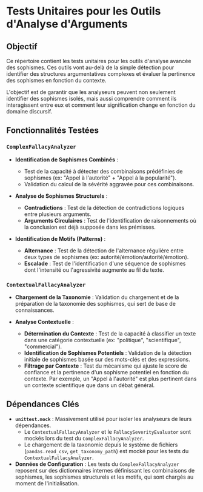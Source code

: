 # Tests Unitaires pour les Outils d'Analyse d'Arguments

## Objectif

Ce répertoire contient les tests unitaires pour les outils d'analyse avancée des sophismes. Ces outils vont au-delà de la simple détection pour identifier des structures argumentatives complexes et évaluer la pertinence des sophismes en fonction du contexte.

L'objectif est de garantir que les analyseurs peuvent non seulement identifier des sophismes isolés, mais aussi comprendre comment ils interagissent entre eux et comment leur signification change en fonction du domaine discursif.

## Fonctionnalités Testées

### `ComplexFallacyAnalyzer`

-   **Identification de Sophismes Combinés** :
    -   Test de la capacité à détecter des combinaisons prédéfinies de sophismes (ex: "Appel à l'autorité" + "Appel à la popularité").
    -   Validation du calcul de la sévérité aggravée pour ces combinaisons.

-   **Analyse de Sophismes Structurels** :
    -   **Contradictions** : Test de la détection de contradictions logiques entre plusieurs arguments.
    -   **Arguments Circulaires** : Test de l'identification de raisonnements où la conclusion est déjà supposée dans les prémisses.

-   **Identification de Motifs (Patterns)** :
    -   **Alternance** : Test de la détection de l'alternance régulière entre deux types de sophismes (ex: autorité/émotion/autorité/émotion).
    -   **Escalade** : Test de l'identification d'une séquence de sophismes dont l'intensité ou l'agressivité augmente au fil du texte.

### `ContextualFallacyAnalyzer`

-   **Chargement de la Taxonomie** : Validation du chargement et de la préparation de la taxonomie des sophismes, qui sert de base de connaissances.

-   **Analyse Contextuelle** :
    -   **Détermination du Contexte** : Test de la capacité à classifier un texte dans une catégorie contextuelle (ex: "politique", "scientifique", "commercial").
    -   **Identification de Sophismes Potentiels** : Validation de la détection initiale de sophismes basée sur des mots-clés et des expressions.
    -   **Filtrage par Contexte** : Test du mécanisme qui ajuste le score de confiance et la pertinence d'un sophisme potentiel en fonction du contexte. Par exemple, un "Appel à l'autorité" est plus pertinent dans un contexte scientifique que dans un débat général.

## Dépendances Clés

-   **`unittest.mock`** : Massivement utilisé pour isoler les analyseurs de leurs dépendances.
    -   Le `ContextualFallacyAnalyzer` et le `FallacySeverityEvaluator` sont mockés lors du test du `ComplexFallacyAnalyzer`.
    -   Le chargement de la taxonomie depuis le système de fichiers (`pandas.read_csv`, `get_taxonomy_path`) est mocké pour les tests du `ContextualFallacyAnalyzer`.
-   **Données de Configuration** : Les tests du `ComplexFallacyAnalyzer` reposent sur des dictionnaires internes définissant les combinaisons de sophismes, les sophismes structurels et les motifs, qui sont chargés au moment de l'initialisation.
